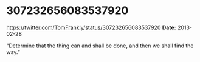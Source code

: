# 307232656083537920
https://twitter.com/TomFrankly/status/307232656083537920
**Date:** 2013-02-28

“Determine that the thing can and shall be done, and then we shall find the way.”
